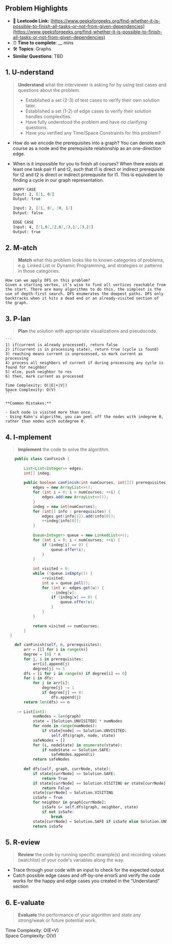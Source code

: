 ## Problem Highlights

* 🔗 **Leetcode Link:** [https://www.geeksforgeeks.org/find-whether-it-is-possible-to-finish-all-tasks-or-not-from-given-dependencies](https://www.geeksforgeeks.org/find-whether-it-is-possible-to-finish-all-tasks-or-not-from-given-dependencies)
* ⏰ **Time to complete**: __ mins
* 🛠️ **Topics**: Graphs
* **Similar Questions**: TBD

## 1. **U-nderstand**

> **Understand** what the interviewer is asking for by using test cases and questions about the problem.
> 
> - Established a set (2-3) of test cases to verify their own solution later.
> - Established a set (1-2) of edge cases to verify their solution handles complexities.
> - Have fully understood the problem and have no clarifying questions.
> - Have you verified any Time/Space Constraints for this problem?

- How do we encode the prerequisites into a graph?
You can denote each course as a node and the prerequisite relationship as an one-direction edge.

- When is it impossible for you to finish all courses?
When there exists at least one task pair t1 and t2, such that t1 is direct or indirect prerequisite for t2 and t2 is direct or indirect prerequisite for t1. This is equivalent to finding a cycle in our graph representation.
    
    ```markdown
    HAPPY CASE
    Input: 2, [[1, 0]] 
    Output: true 
    
    Input: 2, [[1, 0], [0, 1]] 
    Output: false 
    
    EDGE CASE
    Input: 4, [[1,0],[2,0],[3,1],[3,2]]
    Output: true
    ```
    
## 2. M-atch

> **Match** what this problem looks like to known categories of problems, e.g. Linked List or Dynamic Programming, and strategies or patterns in those categories.
    
    How can we apply DFS on this problem?
    Given a starting vertex, it’s wise to find all vertices reachable from the start. There are many algorithms to do this, the simplest is the use of depth-first search. DFS enumerates the deepest paths. DFS only backtracks when it hits a dead end or an already-visited section of the graph.
    
## 3. P-lan

> **Plan** the solution with appropriate visualizations and pseudocode.
    
    ```
    1) if(current is already processed), return false
    2) if(current is in processing state), return true (cycle is found)
    3) reaching means current is unprocessed, so mark current as processing
    4) process all neighbors of current if during processing any cycle is found for neighbor
    5) else, push neighbor to res
    6) then, mark current as processed
    
    Time Complexity: O(|E|+|V|)
    Space Complexity: O(V)
    ```
    
    **Common Mistakes:**
    
    - Each node is visited more than once.
    - Using Kahn's algorithm, you can peel off the nodes with indegree 0, rather than nodes with outdegree 0.

## 4. I-mplement

> **Implement** the code to solve the algorithm.
    
```java
    public class CanFinish {
    
        List<List<Integer>> edges;
        int[] indeg;
    
        public boolean canFinish(int numCourses, int[][] prerequisites) {
            edges = new ArrayList<>();
            for (int i = 0; i < numCourses; ++i) {
                edges.add(new ArrayList<>());
            }
            indeg = new int[numCourses];
            for (int[] info : prerequisites) {
                edges.get(info[1]).add(info[0]);
                ++indeg[info[0]];
            }
    
            Queue<Integer> queue = new LinkedList<>();
            for (int i = 0; i < numCourses; ++i) {
                if (indeg[i] == 0) {
                    queue.offer(i);
                }
            }
    
            int visited = 0;
            while (!queue.isEmpty()) {
                ++visited;
                int u = queue.poll();
                for (int v: edges.get(u)) {
                    --indeg[v];
                    if (indeg[v] == 0) {
                        queue.offer(v);
                    }
                }
            }
    
            return visited == numCourses;
        }
  }
```
    
```python
    def canFinish(self, n, prerequisites):
        arr = [[] for i in range(n)]
        degree = [0] * n
        for j, i in prerequisites:
            arr[i].append(j)
            degree[j] += 1
        dfs = [i for i in range(n) if degree[i] == 0]
        for i in dfs:
            for j in arr[i]:
                degree[j] -= 1
                if degree[j] == 0:
                    dfs.append(j)
        return len(dfs) == n
    
     -> List[int]:
            numNodes = len(graph)
            state = [Solution.UNVISITED] * numNodes
            for node in range(numNodes):
                if state[node] == Solution.UNVISITED:
                    self.dfs(graph, node, state)
            safeNodes = []
            for (i, nodeState) in enumerate(state):
                if nodeState == Solution.SAFE:
                    safeNodes.append(i)
            return safeNodes
        
        def dfs(self, graph, currNode, state):
            if state[currNode] == Solution.SAFE:
                return True
            if state[currNode] == Solution.VISITING or state[currNode] == Solution.UNSAFE:
                return False
            state[currNode] = Solution.VISITING
            isSafe = True
            for neighbor in graph[currNode]:
                isSafe &= self.dfs(graph, neighbor, state)
                if not isSafe:
                    break
            state[currNode] = Solution.SAFE if isSafe else Solution.UNSAFE
            return isSafe
```
    
## 5. R-eview
    
> **Review** the code by running specific example(s) and recording values (watchlist) of your code's variables along the way.

- Trace through your code with an input to check for the expected output
- Catch possible edge cases and off-by-one errorS and verify the code works for the happy and edge cases you created in the “Understand” section

    
## 6. E-valuate

> **Evaluate** the performance of your algorithm and state any strong/weak or future potential work.

Time Complexity: O(E+V)
<br>
Space Complexity: O(V)